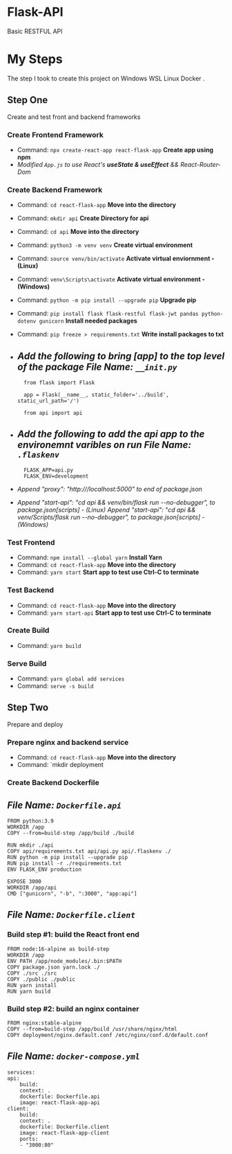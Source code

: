 # Flask-API
Basic RESTFUL API 

# My Steps

The step I took to create this project on Windows WSL Linux Docker  .

## Step One

Create and test front and backend frameworks

### Create Frontend Framework

* Command: `npx create-react-app react-flask-app` **Create app using npm**
* *Modified `App.js` to use React's __useState & useEffect__ && React-Router-Dom*

### Create Backend Framework

* Command: `cd react-flask-app` **Move into the directory**
* Command: `mkdir api` **Create Directory for api**
* Command: `cd api` **Move into the directory**
* Command: `python3 -m venv venv` **Create virtual environment**
* Command: `source venv/bin/activate` **Activate virtual enviornment - (Linux)**
* Command: `venv\Scripts\activate` **Activate virtual environment - (Windows)**
* Command: `python -m pip install --upgrade pip` **Upgrade pip**
* Command: `pip install flask flask-restful flask-jwt pandas python-dotenv gunicorn` **Install needed packages**
* Command: `pip freeze > requirements.txt` **Write install packages to txt**

* *Add the following to bring [app] to the top level of the package*
    _File Name: *`__init.py`*_
    ----------------------------
        from flask import Flask

        app = Flask(__name__, static_folder='../build', static_url_path='/')
    
        from api import api

* *Add the following to add the api app to the environemnt varibles on run*
    _File Name: *`.flaskenv`*_
    -----------------------------
        FLASK_APP=api.py
        FLASK_ENV=development

* *Append "proxy": "http:///localhost:5000" to end of package.json*
* *Append "start-api": "cd api && venv/bin/flask run --no-debugger", to package.json[scripts] - (Linux)*
  *Append "start-api": "cd api && venv/Scripts/flask run --no-debugger", to package.json[scripts] - (Windows)*

### Test Frontend

* Command: `npm install --global yarn` **Install Yarn** 
* Command: `cd react-flask-app` **Move into the directory**
* Command: `yarn start` **Start app to test use Ctrl-C to terminate**

### Test Backend
* Command: `cd react-flask-app` **Move into the directory**
* Command: `yarn start-api` **Start app to test use Ctrl-C to terminate**

### Create Build
* Command: `yarn build`

### Serve Build
* Command: `yarn global add services`
* Command: `serve -s build`

## Step Two

Prepare and deploy

### Prepare nginx and backend service
* Command: `cd react-flask-app` **Move into the directory**
* Command: `mkdir deployment

### Create Backend Dockerfile

_File Name: *`Dockerfile.api`*_
----------------------------------
    FROM python:3.9
    WORKDIR /app
    COPY --from=build-step /app/build ./build

    RUN mkdir ./api
    COPY api/requirements.txt api/api.py api/.flaskenv ./
    RUN python -m pip install --upgrade pip
    RUN pip install -r ./requirements.txt
    ENV FLASK_ENV production

    EXPOSE 3000
    WORKDIR /app/api
    CMD ["gunicorn", "-b", ":3000", "app:api"]

_File Name: *`Dockerfile.client`*_
------------------------------------
### Build step #1: build the React front end
    FROM node:16-alpine as build-step
    WORKDIR /app
    ENV PATH /app/node_modules/.bin:$PATH
    COPY package.json yarn.lock ./
    COPY ./src ./src
    COPY ./public ./public
    RUN yarn install
    RUN yarn build

### Build step #2: build an nginx container
    FROM nginx:stable-alpine
    COPY --from=build-step /app/build /usr/share/nginx/html
    COPY deployment/nginx.default.conf /etc/nginx/conf.d/default.conf

_File Name: *`docker-compose.yml`*_
------------------------------------
    services:
    api:
        build:
        context: .
        dockerfile: Dockerfile.api
        image: react-flask-app-api
    client:
        build:
        context: .
        dockerfile: Dockerfile.client
        image: react-flask-app-client
        ports:
        - "3000:80"